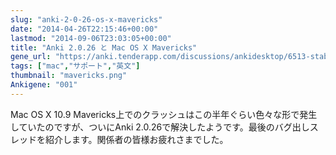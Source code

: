 ```yaml
---
slug: "anki-2-0-26-os-x-mavericks"
date: "2014-04-26T22:15:46+00:00"
lastmod: "2014-09-06T23:03:05+00:00"
title: "Anki 2.0.26 と Mac OS X Mavericks"
gene_url: "https://anki.tenderapp.com/discussions/ankidesktop/6513-stability-issues-os-x-mavericks"
tags: ["mac","サポート","英文"]
thumbnail: "mavericks.png"
Ankigene: "001"
---
```

Mac OS X 10.9 Mavericks上でのクラッシュはこの半年ぐらい色々な形で発生していたのですが、ついにAnki 2.0.26で解決したようです。最後のバグ出しスレッドを紹介します。関係者の皆様お疲れさまでした。

